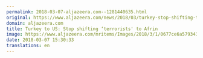 ```yaml
---
permalink: 2018-03-07-aljazeera.com--1281440635.html
original: https://www.aljazeera.com/news/2018/03/turkey-stop-shifting-terrorists-afrin-180307125031161.html
domain: aljazeera.com
title: Turkey to US: Stop shifting ‘terrorists' to Afrin
image: https://www.aljazeera.com/mritems/Images/2018/3/1/0677ce6a579343898f7b0c6e8ac0119b_18.jpg
date: 2018-03-07 15:30:33
translations: en
---
```


